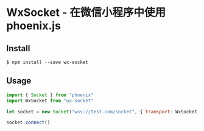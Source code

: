 WxSocket - 在微信小程序中使用 phoenix.js
====

## Install

```
$ npm install --save wx-socket
```


## Usage

```js
import { Socket } from "phoenix"
import WxSocket from "wx-socket"

let socket = new Socket("wss://test.com/socket", { transport: WxSocket, params: {token: yourToken}})

socket.connect()
```
